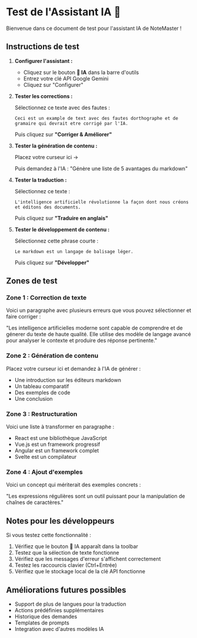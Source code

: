 # Test de l'Assistant IA 🤖

Bienvenue dans ce document de test pour l'assistant IA de NoteMaster !

## Instructions de test

1. **Configurer l'assistant :**
   - Cliquez sur le bouton **🤖 IA** dans la barre d'outils
   - Entrez votre clé API Google Gemini
   - Cliquez sur "Configurer"

2. **Tester les corrections :**
   
   Sélectionnez ce texte avec des fautes :
   
   ```
   Ceci est un example de text avec des fautes dorthographe et de gramaire qui devrait etre corrigé par l'IA.
   ```
   
   Puis cliquez sur **"Corriger & Améliorer"**

3. **Tester la génération de contenu :**
   
   Placez votre curseur ici → 
   
   Puis demandez à l'IA : "Génère une liste de 5 avantages du markdown"

4. **Tester la traduction :**
   
   Sélectionnez ce texte :
   
   ```
   L'intelligence artificielle révolutionne la façon dont nous créons et éditons des documents.
   ```
   
   Puis cliquez sur **"Traduire en anglais"**

5. **Tester le développement de contenu :**
   
   Sélectionnez cette phrase courte :
   
   ```
   Le markdown est un langage de balisage léger.
   ```
   
   Puis cliquez sur **"Développer"**

## Zones de test

### Zone 1 : Correction de texte
Voici un paragraphe avec plusieurs erreurs que vous pouvez sélectionner et faire corriger :

"Les intelligence artificielles moderne sont capable de comprendre et de génerer du texte de haute qualité. Elle utilise des modèle de langage avancé pour analyser le contexte et produire des réponse pertinente."

### Zone 2 : Génération de contenu
Placez votre curseur ici et demandez à l'IA de générer :
- Une introduction sur les éditeurs markdown
- Un tableau comparatif
- Des exemples de code
- Une conclusion



### Zone 3 : Restructuration
Voici une liste à transformer en paragraphe :

- React est une bibliothèque JavaScript
- Vue.js est un framework progressif  
- Angular est un framework complet
- Svelte est un compilateur

### Zone 4 : Ajout d'exemples
Voici un concept qui mériterait des exemples concrets :

"Les expressions régulières sont un outil puissant pour la manipulation de chaînes de caractères."

## Notes pour les développeurs

Si vous testez cette fonctionnalité :

1. Vérifiez que le bouton 🤖 IA apparaît dans la toolbar
2. Testez que la sélection de texte fonctionne
3. Vérifiez que les messages d'erreur s'affichent correctement
4. Testez les raccourcis clavier (Ctrl+Entrée)
5. Vérifiez que le stockage local de la clé API fonctionne

## Améliorations futures possibles

- Support de plus de langues pour la traduction
- Actions prédéfinies supplémentaires
- Historique des demandes
- Templates de prompts
- Integration avec d'autres modèles IA
